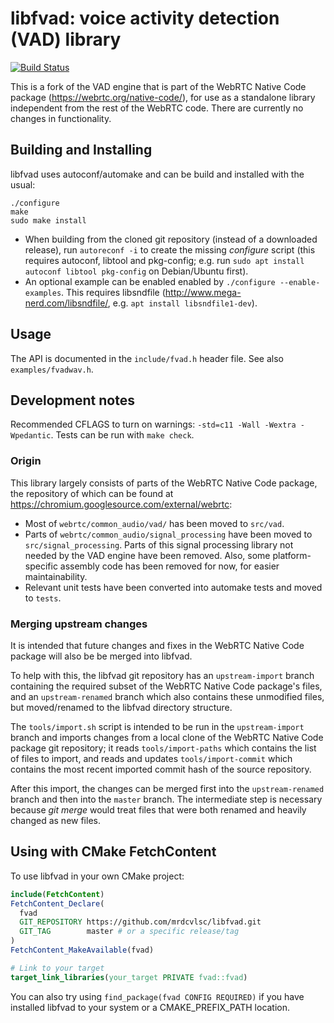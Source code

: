 # libfvad: voice activity detection (VAD) library #
[![Build Status](https://travis-ci.org/dpirch/libfvad.svg?branch=master)](https://travis-ci.org/dpirch/libfvad)

This is a fork of the VAD engine that is part of the WebRTC Native Code package
(https://webrtc.org/native-code/), for use as a standalone library independent
from the rest of the WebRTC code. There are currently no changes in
functionality.

## Building and Installing ##
libfvad uses autoconf/automake and can be build and installed with the usual:
```
./configure
make
sudo make install
```

 - When building from the cloned git repository (instead of a downloaded release),
   run `autoreconf -i` to create the missing *configure* script (this requires autoconf, libtool and pkg-config; e.g. run `sudo apt install autoconf libtool pkg-config` on Debian/Ubuntu first).
 - An optional example can be enabled enabled by `./configure --enable-examples`.
   This requires libsndfile (http://www.mega-nerd.com/libsndfile/, e.g.
   `apt install libsndfile1-dev`).

## Usage ##
The API is documented in the `include/fvad.h` header file. See also
`examples/fvadwav.h`.

## Development notes ##
Recommended CFLAGS to turn on warnings: `-std=c11 -Wall -Wextra -Wpedantic`.
Tests can be run with `make check`.

### Origin ###
This library largely consists of parts of the WebRTC Native Code package, the
repository of which can be found at
https://chromium.googlesource.com/external/webrtc:

 - Most of `webrtc/common_audio/vad/` has been moved to `src/vad`.
 - Parts of `webrtc/common_audio/signal_processing` have been moved to
   `src/signal_processing`. Parts of this signal processing library not needed
   by the VAD engine have been removed. Also, some platform-specific assembly
   code has been removed for now, for easier maintainability.
 - Relevant unit tests have been converted into automake tests and moved to
   `tests`.

### Merging upstream changes ###
It is intended that future changes and fixes in the WebRTC Native Code package
will also be be merged into libfvad.

To help with this, the libfvad git
repository has an `upstream-import` branch containing the required subset of the
WebRTC Native Code package's files, and an `upstream-renamed` branch which also
contains these unmodified files, but moved/renamed to the libfvad directory
structure.

The `tools/import.sh` script is intended to be run in the
`upstream-import` branch and imports changes from a local clone of the WebRTC
Native Code package git repository; it reads `tools/import-paths` which contains
the list of files to import, and reads and updates `tools/import-commit` which
contains the most recent imported commit hash of the source repository.

After this import, the changes can be merged first into the `upstream-renamed`
branch and then into the `master` branch. The intermediate step is necessary
because *git merge* would treat files that were both renamed and heavily changed
as new files.

## Using with CMake FetchContent

To use libfvad in your own CMake project:

```cmake
include(FetchContent)
FetchContent_Declare(
  fvad
  GIT_REPOSITORY https://github.com/mrdcvlsc/libfvad.git
  GIT_TAG        master # or a specific release/tag
)
FetchContent_MakeAvailable(fvad)

# Link to your target
target_link_libraries(your_target PRIVATE fvad::fvad)
```

You can also try using `find_package(fvad CONFIG REQUIRED)` if you have installed libfvad to your system or a CMAKE_PREFIX_PATH location.
